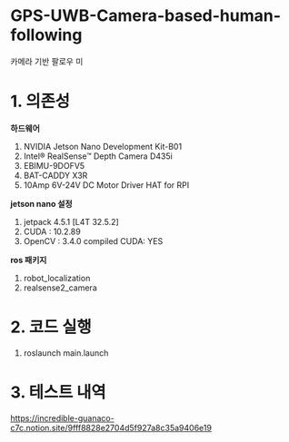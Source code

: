 # GPS-UWB-Camera-based-human-following
카메라 기반 팔로우 미
# 1. 의존성
**하드웨어**
1. NVIDIA Jetson Nano Development Kit-B01
2. Intel® RealSense™ Depth Camera D435i 
3. EBIMU-9DOFV5
4. BAT-CADDY X3R
5. 10Amp 6V-24V DC Motor Driver HAT for RPI

**jetson nano 설정**
1. jetpack 4.5.1 [L4T 32.5.2]
2. CUDA : 10.2.89
3. OpenCV : 3.4.0 compiled CUDA: YES

**ros 패키지**
1. robot_localization
2. realsense2_camera

# 2. 코드 실행
1. roslaunch main.launch

# 3. 테스트 내역
https://incredible-guanaco-c7c.notion.site/9fff8828e2704d5f927a8c35a9406e19

